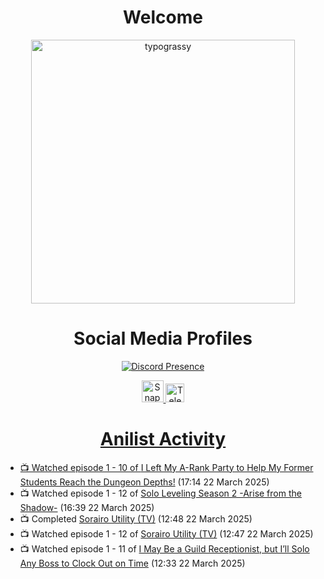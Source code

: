 <div align="center">

# Welcome
<a href="https://github.com/kawarimidoll/typograssy">
    <img alt="typograssy" src="https://typograssy.deno.dev/api?text=%E3%82%88%E3%81%86%E3%81%93%E3%81%9D%E3%81%BF%E3%81%AA%E3%81%95%E3%82%93%20-%20Sheby--&&l0=none&l1=82d9d0&l2=027353&l3=038c4c&l4=01402e&bg=none&frame=none&speed=100&comment=" width="421.99">
</a>

</div>

<div align="center">

# Social Media Profiles

[![Discord Presence](https://lanyard.cnrad.dev/api/612532963938271232)](https://discord.com/users/612532963938271232)


<a href="https://www.snapchat.com/add/a.sheby" title="Snapchat Profile">
    <img src="https://www.freepnglogos.com/uploads/snapchat-logo-png-0.png" width="35" alt="Snapchat Logo" />


<a href="https://t.me/ASheby" title="Telegram Profile">
    <img src="https://www.freepnglogos.com/uploads/telegram-logo-png-0.png" width="30" alt="Telegram Logo" />


</div>

<div align="center">

# Anilist Activity

</div>

<!-- ANILIST_ACTIVITY:start -->

-   📺 Watched episode 1 - 10 of [I Left My A-Rank Party to Help My Former Students Reach the Dungeon Depths!](https://anilist.co/anime/180812) (17:14 22 March 2025)
-   📺 Watched episode 1 - 12 of [Solo Leveling Season 2 -Arise from the Shadow-](https://anilist.co/anime/176496) (16:39 22 March 2025)
-   📺 Completed [Sorairo Utility (TV)](https://anilist.co/anime/174596) (12:48 22 March 2025)
-   📺 Watched episode 1 - 12 of [Sorairo Utility (TV)](https://anilist.co/anime/174596) (12:47 22 March 2025)
-   📺 Watched episode 1 - 11 of [I May Be a Guild Receptionist, but I’ll Solo Any Boss to Clock Out on Time](https://anilist.co/anime/167143) (12:33 22 March 2025)

<!-- ANILIST_ACTIVITY:end -->
